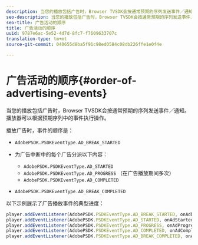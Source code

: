 ```yaml
---
description: 当您的播放包括广告时，Browser TVSDK会按通常预期的序列发送事件／通知。 播放器可以根据预期序列中的事件执行操作。
seo-description: 当您的播放包括广告时，Browser TVSDK会按通常预期的序列发送事件／通知。 播放器可以根据预期序列中的事件执行操作。
seo-title: 广告活动的顺序
title: 广告活动的顺序
uuid: 9787e6ac-5e52-4d7d-8fc7-f7609633707c
translation-type: tm+mt
source-git-commit: 040655d8ba5f91c98ed0584c08db226ffe1e0f4e

---
```



# 广告活动的顺序{#order-of-advertising-events}

当您的播放包括广告时，Browser TVSDK会按通常预期的序列发送事件／通知。 播放器可以根据预期序列中的事件执行操作。

<!--<a id="section_69E3CCBC57BB48399799876E83908348"></a>-->

播放广告时，事件的顺序是：

* `AdobePSDK.PSDKEventType.AD_BREAK_STARTED`
* 为广告中断中的每个广告分派以下内容：

   * `AdobePSDK.PSDKEventType.AD_STARTED`
   * `AdobePSDK.PSDKEventType.AD_PROGRESS` （在广告播放期间多次）
   * `AdobePSDK.PSDKEventType.AD_COMPLETED`

* `AdobePSDK.PSDKEventType.AD_BREAK_COMPLETED`

以下示例展示了广告播放事件的典型进度：

```js
player.addEventListener(AdobePSDK.PSDKEventType.AD_BREAK_STARTED, onAdbreakStarted); 
player.addEventListener(AdobePSDK.PSDKEventType.AD_STARTED, onAdStarted); 
player.addEventListener(AdobePSDK.PSDKEventType.AD_PROGRESS, onAdProgress); 
player.addEventListener(AdobePSDK.PSDKEventType.AD_COMPLETED, onAdCompleted); 
player.addEventListener(AdobePSDK.PSDKEventType.AD_BREAK_COMPLETED, onAdbreakCompleted);
```


